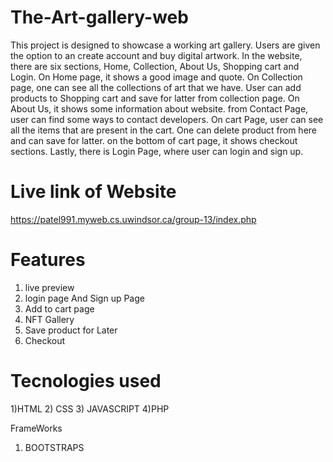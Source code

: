 # The-Art-gallery-web
This project is designed to showcase a working art gallery. Users are given the option to an create account and buy digital artwork. In the website, there are six sections, Home, Collection, About Us, Shopping cart and Login. On Home page, it shows a good image and quote. On Collection page, one can see all the collections of art that we have. User can add products to Shopping cart and save for latter from collection page. On About Us, it shows some information about website. from Contact Page, user can find some ways to contact developers. On cart Page, user can see all the items that are present in the cart. One can delete product from here and can save for latter. on the bottom of cart page, it shows checkout sections. Lastly, there is Login Page, where user can login and sign up.
# Live link of Website
https://patel991.myweb.cs.uwindsor.ca/group-13/index.php
# Features
1) live preview
2) login page And Sign up Page
3) Add to cart page
4) NFT Gallery
5) Save product for Later
6) Checkout
# Tecnologies used
1)HTML
2) CSS
3) JAVASCRIPT
4)PHP

FrameWorks
1) BOOTSTRAPS
